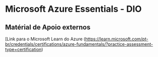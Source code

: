 # Microsoft Azure Essentials - DIO


## Matérial de Apoio externos

[Link para o Microsoft Learn do Azure (https://learn.microsoft.com/pt-br/credentials/certifications/azure-fundamentals/?practice-assessment-type=certification)
